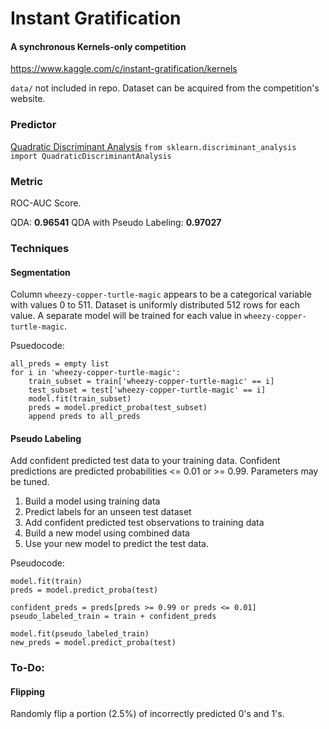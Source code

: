 # Instant Gratification
#### A synchronous Kernels-only competition
https://www.kaggle.com/c/instant-gratification/kernels

`data/` not included in repo. Dataset can be acquired from the competition's website.

### Predictor
[Quadratic Discriminant Analysis](https://scikit-learn.org/stable/modules/generated/sklearn.discriminant_analysis.QuadraticDiscriminantAnalysis.html)
`from sklearn.discriminant_analysis import QuadraticDiscriminantAnalysis`

### Metric
ROC-AUC Score.  

QDA: **0.96541**
QDA with Pseudo Labeling: **0.97027**

### Techniques
#### Segmentation
Column `wheezy-copper-turtle-magic` appears to be a categorical variable with values 0 to 511. Dataset is uniformly distributed 512 rows for each value. A separate model will be trained for each value in `wheezy-copper-turtle-magic`.  

Psuedocode:
```
all_preds = empty list
for i in 'wheezy-copper-turtle-magic':
    train_subset = train['wheezy-copper-turtle-magic' == i]
    test_subset = test['wheezy-copper-turtle-magic' == i]
    model.fit(train_subset)
    preds = model.predict_proba(test_subset)
    append preds to all_preds
```

#### Pseudo Labeling
Add confident predicted test data to your training data. Confident predictions are predicted probabilities <= 0.01 or >= 0.99. Parameters may be tuned.

1. Build a model using training data
2. Predict labels for an unseen test dataset
3. Add confident predicted test observations to training data
4. Build a new model using combined data
5. Use your new model to predict the test data.

Pseudocode:
```
model.fit(train)
preds = model.predict_proba(test)

confident_preds = preds[preds >= 0.99 or preds <= 0.01]
pseudo_labeled_train = train + confident_preds

model.fit(pseudo_labeled_train)
new_preds = model.predict_proba(test)
```

### To-Do:
#### Flipping
Randomly flip a portion (2.5%) of incorrectly predicted 0's and 1's.
